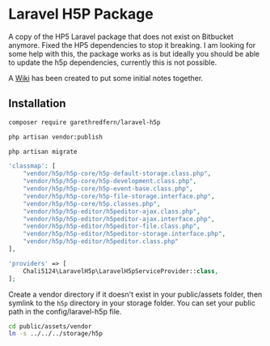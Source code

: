 # Laravel H5P Package 
A copy of the HP5 Laravel package that does not exist on Bitbucket anymore.
Fixed the HP5 dependencies to stop it breaking. I am looking for some help with this, the package works as is but ideally you should be able to update the h5p dependencies, currently this is not possible.

A [Wiki](https://github.com/garethredfern/laravel-h5p/wiki) has been created to put some initial notes together.

## Installation

```bash
composer require garethredfern/laravel-h5p
```

```bash
php artisan vendor:publish
```

```bash
php artisan migrate
```

```php
'classmap': [
    "vendor/h5p/h5p-core/h5p-default-storage.class.php",
    "vendor/h5p/h5p-core/h5p-development.class.php",
    "vendor/h5p/h5p-core/h5p-event-base.class.php",
    "vendor/h5p/h5p-core/h5p-file-storage.interface.php",
    "vendor/h5p/h5p-core/h5p.classes.php",
    "vendor/h5p/h5p-editor/h5peditor-ajax.class.php",
    "vendor/h5p/h5p-editor/h5peditor-ajax.interface.php",
    "vendor/h5p/h5p-editor/h5peditor-file.class.php",
    "vendor/h5p/h5p-editor/h5peditor-storage.interface.php",
    "vendor/h5p/h5p-editor/h5peditor.class.php"
],
```

```php
'providers' => [
    Chali5124\LaravelH5p\LaravelH5pServiceProvider::class,
];
```


Create a vendor directory if it doesn't exist in your public/assets folder, then symlink to the `h5p` directory in your storage folder. You can set your public path in the config/laravel-h5p file.

```bash
cd public/assets/vendor
ln -s ../../../storage/h5p
```
